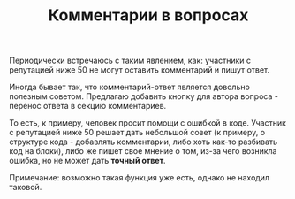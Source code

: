 ﻿---
title: "Комментарии в вопросах"
se.owner.user_id: 374529
se.owner.display_name: "Shift"
se.owner.link: "https://ru.meta.stackoverflow.com/users/374529/shift"
se.link: "https://ru.meta.stackoverflow.com/questions/10554/%d0%9a%d0%be%d0%bc%d0%bc%d0%b5%d0%bd%d1%82%d0%b0%d1%80%d0%b8%d0%b8-%d0%b2-%d0%b2%d0%be%d0%bf%d1%80%d0%be%d1%81%d0%b0%d1%85"
se.question_id: 10554
se.post_type: question
se.score: 4
---
<p>Периодически встречаюсь с таким явлением, как: участники с репутацией ниже 50 не могут оставить комментарий и пишут ответ.</p>
<p>Иногда бывает так, что комментарий-ответ является довольно полезным советом.
Предлагаю добавить кнопку для автора вопроса - перенос ответа в секцию комментариев.</p>
<p>То есть, к примеру, человек просит помощи с ошибкой в коде. Участник с репутацией ниже 50 решает дать небольшой совет (к примеру, о структуре кода - добавлять комментарии, либо хоть как-то разбивать код на блоки), либо же пишет свое мнение о том, из-за чего возникла ошибка, но не может дать <strong>точный ответ</strong>.</p>
<p>Примечание: возможно такая функция уже есть, однако не находил таковой.</p>
